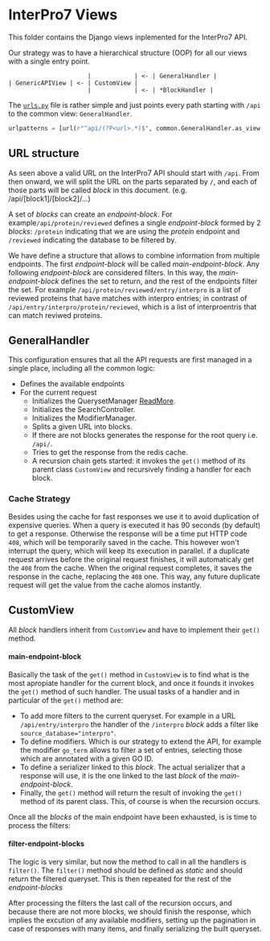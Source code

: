 # InterPro7 Views

This folder contains the Django views inplemented for the InterPro7 API. 

Our strategy was to have a hierarchical structure (OOP) for all our views with 
a single entry point.

```
                      |            | <- | GeneralHandler |
| GenericAPIView | <- | CustomView |
                      |            | <- | *BlockHandler |
```


The [`urls.py`](../../interpro/urls.py) file is rather simple and just points 
every path starting with `/api` to the common view: `GeneralHandler`. 

```python
urlpatterns = [url(r"^api/(?P<url>.*)$", common.GeneralHandler.as_view())]
```


## URL structure

As seen above a valid URL on the InterPro7 API should start with `/api`.
From then onward, we will split the URL on the parts separated by `/`, and each of those
parts will be called *block* in this document. (e.g. /api/[block1]/[block2]/...)

A set of *blocks* can create an *endpoint-block*. For example`/api/protein/reviewed` defines a 
single *endpoint-block* formed by 2 *blocks*: `/protein` indicating that we are using the 
*protein* endpoint and `/reviewed` indicating the database to be filtered by.

We have define a structure that allows to combine information from multiple endpoints.
The first *endpoint-block* will be called *main-endpoint-block*. Any following 
*endpoint-block* are considered filters. 
In this way, the *main-endpoint-block* defines the set to return, and the rest of the endpoints
filter the set. For example `/api/protein/reviewed/entry/interpro` is a list of reviewed proteins
that have matches with interpro entries; in contrast of `/api/entry/interpro/protein/reviewed`, 
which is a list of interproentris that can match reviwed proteins.


## GeneralHandler

This configuration ensures that all the API requests are first managed in a single place, 
including all the common logic:
* Defines the available endpoints
* For the current request
    * Initializes the QuerysetManager [ReadMore](./QUERYSET_README.md).
    * Initializes the SearchController.
    * Initializes the ModifierManager.
    * Splits a given URL into blocks.
    * If there are not blocks generates the response for the root query i.e. `/api/`.
    * Tries to get the response from the redis cache.
    * A recursion chain gets started: it invokes the `get()` method of its parent class `CustomView`
    and recursively finding a handler for each block.

### Cache Strategy
Besides using the cache for fast responses we  use it to avoid duplication of expensive queries.
When a query is executed it has 90 seconds (by default) to get a response. 
Otherwise the response will be a time put HTTP code `408`, which will be temporarily saved in the 
cache. 
This however won't interrupt the query, which will keep its execution in parallel.
if a duplicate request arrives before the original request finishes, it will automaticaly get the
`408` from the cache.
When the original request completes, it saves the response in the cache, replacing the `408` one. 
This way, any future duplicate request will get the value from the cache alomos instantly.  


## CustomView

All *block* handlers inherit from `CustomView` and have to implement their `get()` method.


#### main-endpoint-block
 
Basically the task of the `get()` method in `CustomView` is to find what is the most apropiate 
handler for the current block, and once it founds it invokes the `get()` method of such handler.
The usual tasks of a handler and in particular of the `get()` method are:

 *  To add more filters to the current queryset. For example in a URL `/api/entry/interpro` the 
    handler of the `/interpro` *block* adds a filter like `source_database="interpro"`. 
 *  To define modifiers. Which is our strategy to extend the API, for example the modifier 
    `go_term` allows to filter a set of entries, selecting those which are annotated with a given GO ID.
 *  To define a serializer linked to this *block*. The actual serializer that a response will use, 
    it is the one linked to the last *block* of the *main-endpoint-block*.
 *  Finally, the `get()` method will return the result of invoking the `get()` method of its parent class.
    This, of course is when the recursion occurs.  

Once all the *blocks* of the main endpoint have been exhausted, is is time to process the filters:
 
 #### filter-endpoint-blocks
 The logic is very similar, but now the method to call in all the handlers is `filter()`.
 The `filter()` method should be defined as _static_ and should return the filtered queryset.
 This is then repeated for the rest of the *endpoint-blocks*
 
After processing the filters the last call of the recursion occurs, and because there are not more blocks, 
we should finish the response, which implies the excution of any available modifiers, setting up 
the pagination in case of responses with many items, and finally serializing the built queryset.
 
